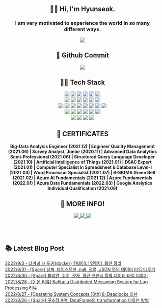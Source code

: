 
<!--
**ingu627/ingu627** is a ✨ _special_ ✨ repository because its `README.md` (this file) appears on your GitHub profile.

Here are some ideas to get you started:

- 🔭 I’m currently working on ...
- 🌱 I’m currently learning ...
- 👯 I’m looking to collaborate on ...
- 🤔 I’m looking for help with ...
- 💬 Ask me about ...
- 📫 How to reach me: ...
- 😄 Pronouns: ...
- ⚡ Fun fact: ...
-->
<p align="center">
 <h2 align="center">🙋‍♂️ Hi, I'm Hyunseok.</h2>
 <h3 align="center">I am very motivated to experience the world in so many different ways.</h3>
</p>

<div align=center>
 <img src=https://hits.seeyoufarm.com/api/count/incr/badge.svg?url=https%3A%2F%2Fgithub.com%2Fingu627&count_bg=%2379C83D&title_bg=%23555555&icon=&icon_color=%23E7E7E7&title=hits&edge_flat=false>
</div>

<h2 align="center">💎 Github Commit</h2>

<p align = "center">
  <img src="https://github-readme-stats.vercel.app/api?username=ingu627&show_icons=true&theme=radical">
</p>
<!--   ![Anurag's GitHub stats](https://github-readme-stats.vercel.app/api?username=anuraghazra&show_icons=true&theme=radical) -->

<h2 align="center">👨‍💻 Tech Stack </h2>
<div align=center> 
<img src="https://img.shields.io/badge/Python-3766AB?style=flat-square&logo=Python&logoColor=pink"/>
<img src="https://img.shields.io/badge/Tensorflow-FF6F00?style=flat-square&logo=TensorFlow&logoColor=white"/>
<img src="https://img.shields.io/badge/PyTorch-EE4C2C?style=flat-square&logo=PyTorch&logoColor=black"/>
<img src="https://img.shields.io/badge/Keras-D00000?style=flat-square&logo=Keras&logoColor=white"/>
<img src="https://img.shields.io/badge/NumPy-013243?style=flat-square&logo=NumPy&logoColor=white"/>
<img src="https://img.shields.io/badge/pandas-150458?style=flat-square&logo=pandas&logoColor=white"/>
<br>

<img src="https://img.shields.io/badge/R-276DC3?style=flat-square&logo=R&logoColor=white"/>
<img src="https://img.shields.io/badge/SPSS-052FAD?style=flat-square&logo=IBM&logoColor=white"/>
<img src="https://img.shields.io/badge/Microsoft Azure-0078D4?style=flat-square&logo=Microsoft Azure&logoColor=white"/>
<img src="https://img.shields.io/badge/MySQL-4479A1?style=flat-square&logo=MySQL&logoColor=white"/>
<img src="https://img.shields.io/badge/SQLite-003B57?style=flat-square&logo=SQLite&logoColor=white"/>
<img src="https://img.shields.io/badge/Java-007396?style=flat-square&logo=Java&logoColor=white"/>
<br>

<img src="https://img.shields.io/badge/Django-092E20?style=flat-square&logo=Django&logoColor=white"/>
<img src="https://img.shields.io/badge/Flask-000000?style=flat-square&logo=Flask&logoColor=white"/>
<img src="https://img.shields.io/badge/FastAPI-009688?style=flat-square&logo=FastAPI&logoColor=white"/>
<img src="https://img.shields.io/badge/HTML5-E34F26?style=flat-square&logo=HTML5&logoColor=white"/>
<img src="https://img.shields.io/badge/CSS3-1572B6?style=flat-square&logo=CSS3&logoColor=white"/>
<img src="https://img.shields.io/badge/Bootstrap-7952B3?style=flat-square&logo=Bootstrap&logoColor=white"/>
<img src="https://img.shields.io/badge/Sass-CC6699?style=flat-square&logo=Sass&logoColor=white"/>
<img src="https://img.shields.io/badge/Git-F05032?style=flat-square&logo=Git&logoColor=white"/>
<br>

<img src="https://img.shields.io/badge/Markdown-000000?style=flat-square&logo=Markdown&logoColor=white"/>
<img src="https://img.shields.io/badge/Tableau-E97627?style=flat-square&logo=Tableau&logoColor=white"/>
<img src="https://img.shields.io/badge/Plotly-3F4F75?style=flat-square&logo=Plotly&logoColor=white"/>
<img src="https://img.shields.io/badge/Microsoft Access-A4373A?style=flat-square&logo=Microsoft Access&logoColor=white"/>
<img src="https://img.shields.io/badge/Microsoft Excel-217346?style=flat-square&logo=Microsoft Excel&logoColor=white"/>
<img src="https://img.shields.io/badge/Microsoft Word-2B579A?style=flat-square&logo=Microsoft Word&logoColor=white"/>
<br>
 
<img src="https://img.shields.io/badge/GitHub-181717?style=flat-square&logo=GitHub&logoColor=white"/>
<img src="https://img.shields.io/badge/Slack-4A154B?style=flat-square&logo=Slack&logoColor=white"/>
<img src="https://img.shields.io/badge/Microsoft Teams-6264A7?style=flat-square&logo=Microsoft Teams&logoColor=white"/>
<img src="https://img.shields.io/badge/Visual Studio Code-007ACC?style=flat-square&logo=Visual Studio Code&logoColor=white"/>
</div>

<p align="center">
<h2 align="center">🏅 CERTIFICATES</h2>
<h4 align="center"> Big-Data Analysis Engineer (2021.12) | Engineer Quality Management (2021.06) | Survey Analyst, Junior (2020.11) | Advanced Data Analytics Semi-Professional (2021.06) | Structured Query Language Developer (2021.10) | Artificial Intelligence of Things (2021.01) | DSAC Expert (2021.01) | Computer Specialist in Spreadsheet & Database Level-Ⅰ (2021.03) | Word Processor Specialist (2021.07) | 6-SIGMA Green Belt (2021.02) | Azure AI Fundamentals (2021.12) | Azure Fundamentals (2022.01) | Azure Data Fundamentals (2022.03) | Google Analytics Individual Qualification (2021.09)</h3>
</p>

<h2 align="center">💬 MORE INFO! </h2>

<div align=center>
 <a href="https://ingu627.github.io/">
  <img src=https://img.shields.io/badge/-Tech%20blog-black?style=flat-square&logo=github&link=https://ingu627.github.io/>
 </a>
 <a href="https://www.linkedin.com/in/ingu627/">
  <img src=https://img.shields.io/badge/-LinkedIn-blue?style=flat-square&logo=Linkedin&logoColor=white&link=https://www.linkedin.com/in/ingu627/>
 </a>
 <a href="mailto:rjsdudans@naver.com">
  <img src=https://img.shields.io/badge/Gmail-d14836?style=flat-square&logo=Gmail&logoColor=white&link=mailto:rjsdudans@naver.com>
 </a>
</div>

<br/>
<br/>
<br/>
<h2>📚 Latest Blog Post</h2>


[2022/9/3 - 터미널 내 도커(docker) 컨테이너 명령어, 옵션 정리](https://ingu627.github.io/docker/docker_command/) <br>
[2022/8/31 - [Spark] 날짜, 타임스탬프, null, 정렬, JSON 등의 데이터 타입 다루기](https://ingu627.github.io/spark/spark_db8/) <br>
[2022/8/30 - [Spark] 불리언, 수치, 문자, 정규 표현식 등의 데이터 타입 다루기](https://ingu627.github.io/spark/spark_db7/) <br>
[2022/8/28 - [논문 리뷰] Kafka: a Distributed Messaging System for Log Processing 리뷰](https://ingu627.github.io/paper/kafka/) <br>
[2022/8/27 - [Operating System Concepts 10th] 8. Deadlocks 리뷰](https://ingu627.github.io/os/os8_10th1/) <br>
[2022/8/26 - [Spark] 구조적 API: DataFrame의 transformation 다루는 방법](https://ingu627.github.io/spark/spark_db6/) <br>
